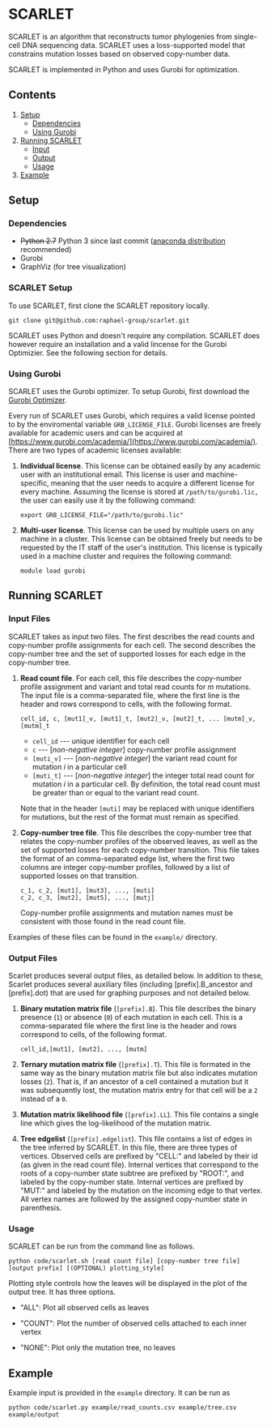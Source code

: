 # SCARLET

SCARLET is an algorithm that reconstructs tumor phylogenies from single-cell DNA sequencing data. SCARLET uses a loss-supported model that constrains mutation losses based on observed copy-number data. 

SCARLET is implemented in Python and uses Gurobi for optimization. 

## Contents
1. [Setup](#setup) 
	- [Dependencies](#dependencies)
	- [Using Gurobi](#usinggurobi)
2. [Running SCARLET](#runningscarlet)
	- [Input](#input)
	- [Output](#output)
	- [Usage](#usage)
3. [Example](#example) 

<a name="setup"></a>
## Setup


<a name="dependencies"></a>
### Dependencies

- ~~Python 2.7~~ Python 3 since last commit ([anaconda distribution](https://www.anaconda.com/distribution/) recommended)  
- Gurobi 
- GraphViz (for tree visualization)

### SCARLET Setup
To use SCARLET, first clone the SCARLET repository locally. 

```git clone git@github.com:raphael-group/scarlet.git```

SCARLET uses Python and doesn't require any compilation. SCARLET does however require an installation and a valid lincense for the Gurobi Optimizier. See the following section for details. 

<a name="usinggurobi"></a>
### Using Gurobi
SCARLET uses the Gurobi optimizer. To setup Gurobi, first download the [Gurobi Optimizer](https://www.gurobi.com/downloads/). 

Every run of SCARLET uses Gurobi, which requires a valid license pointed to by the enviromental variable `GRB_LICENSE_FILE`. Gurobi licenses are freely available for academic users and can be acquired at [https://www.gurobi.com/academia/](https://www.gurobi.com/academia/). There are two types of academic licenses available:

1. **Individual license**. This license can be obtained easily by any academic user with an institutional email. This license is user and machine-specific, meaning that the user needs to acquire a different license for every machine. Assuming the license is stored at `/path/to/gurobi.lic,` the user can easily use it by the following command:

	```export GRB_LICENSE_FILE="/path/to/gurobi.lic"```


2. **Multi-user license**. This license can be used by multiple users on any machine in a cluster. This license can be obtained freely but needs to be requested by the IT staff of the user's institution. This license is typically used in a machine cluster and requires the following command:

	```module load gurobi```

<a name="runningscarlet"></a>
## Running SCARLET

<a name="input"></a>
### Input Files
SCARLET takes as input two files. The first describes the read counts and copy-number profile assignments for each cell. The second describes the copy-number tree and the set of supported losses for each edge in the copy-number tree. 

1. **Read count file**. For each cell, this file describes the copy-number profile assignment and variant and total read counts for *m* mutations. The input file is a comma-separated file, where the first line is the header and rows correspond to cells, with the following format.
	```
	cell_id, c, [mut1]_v, [mut1]_t, [mut2]_v, [mut2]_t, ... [mutm]_v, [mutm]_t
	
	```
	- `cell_id` --- unique identifier for each cell
	- `c` --- [*non-negative integer*] copy-number profile assignment
	- `[muti_v]` --- [*non-negative integer*] the variant read count for mutation *i* in a particular cell
	- `[muti_t]` --- [*non-negative integer*] the integer total read count for mutation *i* in a particular cell. By definition, the total read count must be greater than or equal to the variant read count. 

	Note that in the header `[muti]` may be replaced with unique identifiers for mutations, but the rest of the format must remain as specified.
	

2. **Copy-number tree file**. This file describes the copy-number tree that relates the copy-number profiles of the observed leaves, as well as the set of supported losses for each copy-number transition. This file takes the format of an comma-separated edge list, where the first two columns are integer copy-number profiles, followed by a list of supported losses on that transition. 

	```
	c_1, c_2, [mut1], [mut3], ..., [muti]
	c_2, c_3, [mut2], [mut5], ..., [mutj]
	```
	
	Copy-number profile assignments and mutation names must be consistent with those found in the read count file. 

Examples of these files can be found in the `example/` directory.

<a name="output"></a>
### Output Files

Scarlet produces several output files, as detailed below. In addition to these, Scarlet produces several auxiliary files (including [prefix].B_ancestor and [prefix].dot) that are used for graphing purposes and not detailed below. 

1. **Binary mutation matrix file** (`[prefix].B`). This file describes the binary presence (`1`) or absence (`0`) of each mutation in each cell. This is a comma-separated file where the first line is the header and rows correspond to cells, of the following format. 
	```
	cell_id,[mut1], [mut2], ..., [mutm]
	
	```

2. **Ternary mutation matrix file** (`[prefix].T`). This file is formated in the same way as the binary mutation matrix file but also indicates mutation losses (`2`). That is, if an ancestor of a cell contained a mutation but it was subsequently lost, the mutation matrix entry for that cell will be a `2` instead of a `0`. 

3. **Mutation matrix likelihood file** (`[prefix].LL`). This file contains a single line which gives the log-likelihood of the mutation matrix. 
<a name="usage"></a>

4. **Tree edgelist** (`[prefix].edgelist`). This file contains a list of edges in the tree inferred by SCARLET. In this file, there are three types of vertices. Observed cells are prefixed by "CELL:" and labeled by their id (as given in the read count file). Internal vertices that correspond to the roots of a copy-number state subtree are prefixed by "ROOT:", and labeled by the copy-number state.  Internal vertices are prefixed by "MUT:" and labeled by the mutation on the incoming edge to that vertex. All vertex names are followed by the assigned copy-number state in parenthesis.  

### Usage

SCARLET can be run from the command line as follows.

```
python code/scarlet.sh [read count file] [copy-number tree file] [output prefix] [(OPTIONAL) plotting_style]
```

Plotting style controls how the leaves will be displayed in the plot of the output tree. It has three options.

- "ALL": Plot all observed cells as leaves

- "COUNT": Plot the number of observed cells attached to each inner vertex

- "NONE": Plot only the mutation tree, no leaves

<a name="example"></a>
## Example


Example input is provided in the `example` directory. It can be run as 

```
python code/scarlet.py example/read_counts.csv example/tree.csv example/output
```








